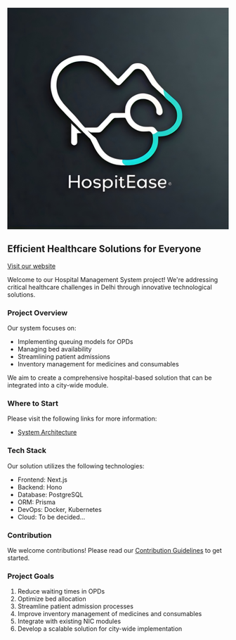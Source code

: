 ![HospitEase](https://github.com/HospitEase/.github/blob/main/profile/hospital_management_banner.jpeg)

## Efficient Healthcare Solutions for Everyone
<a href="https://github.com/SmoggyOwO" style="display: flex; align-items: center;">Visit our website</a>

Welcome to our Hospital Management System project! We're addressing critical healthcare challenges in Delhi through innovative technological solutions.

### Project Overview
Our system focuses on:
- Implementing queuing models for OPDs
- Managing bed availability
- Streamlining patient admissions
- Inventory management for medicines and consumables

We aim to create a comprehensive hospital-based solution that can be integrated into a city-wide module.

### Where to Start
Please visit the following links for more information:
- [System Architecture](https://thread-bird-7e6.notion.site/System-architecture-355e778940b342e0ab428e17baf20a5e)

### Tech Stack
Our solution utilizes the following technologies:
- Frontend: Next.js
- Backend: Hono
- Database: PostgreSQL
- ORM: Prisma
- DevOps: Docker, Kubernetes
- Cloud: To be decided...

### Contribution
We welcome contributions! Please read our [Contribution Guidelines](https://github.com/HospitEase/contributing) to get started.

### Project Goals
1. Reduce waiting times in OPDs
2. Optimize bed allocation
3. Streamline patient admission processes
4. Improve inventory management of medicines and consumables
5. Integrate with existing NIC modules
6. Develop a scalable solution for city-wide implementation

